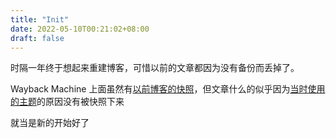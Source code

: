 ```yaml
---
title: "Init"
date: 2022-05-10T00:21:02+08:00
draft: false
---
```


时隔一年终于想起来重建博客，可惜以前的文章都因为没有备份而丢掉了。

Wayback Machine 上面虽然有[以前博客的快照](http://web.archive.org/web/*/baka.studio)，但文章什么的似乎因为[当时使用的主题](https://www.ihewro.com/archives/489/)的原因没有被快照下来

就当是新的开始好了
